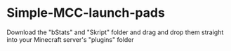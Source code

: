 # Simple-MCC-launch-pads
Download the "bStats" and "Skript" folder and drag and drop them straight into your Minecraft server's "plugins" folder
